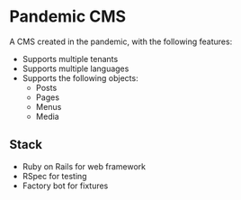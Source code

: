 # Pandemic CMS

A CMS created in the pandemic, with the following features:

- Supports multiple tenants
- Supports multiple languages
- Supports the following objects:
  - Posts
  - Pages
  - Menus
  - Media

## Stack

- Ruby on Rails for web framework
- RSpec for testing
- Factory bot for fixtures

